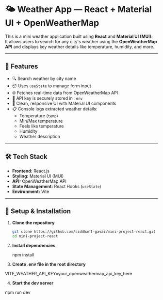 # 🌤️ Weather App — React + Material UI + OpenWeatherMap

This is a mini weather application built using **React** and **Material UI (MUI)**.  
It allows users to search for any city's weather using the **OpenWeatherMap API** and displays key weather details like temperature, humidity, and more.

---

## 🚀 Features

- 🔍 Search weather by city name
- 📦 Uses `useState` to manage form input
- 🌐 Fetches real-time data from OpenWeatherMap API
- 💾 API key is securely stored in `.env`
- 🎨 Clean, responsive UI with Material UI components
- 📋 Console logs extracted weather details:
  - Temperature (`temp`)
  - Min/Max temperature
  - Feels like temperature
  - Humidity
  - Weather description

---

## 🛠️ Tech Stack

- **Frontend:** React.js
- **Styling:** Material UI (MUI)
- **API:** OpenWeatherMap API
- **State Management:** React Hooks (`useState`)
- **Environment:** Vite

---

## 🔐 Setup & Installation

1. **Clone the repository**

   ```bash
   git clone https://github.com/siddhant-gavai/mini-project-react.git
   cd mini-project-react

   ```

2. **Install dependencies**

   npm install

3. **Create .env file in the root directory**

VITE_WEATHER_API_KEY=your_openweathermap_api_key_here

4.  **Start the dev server**

npm run dev
